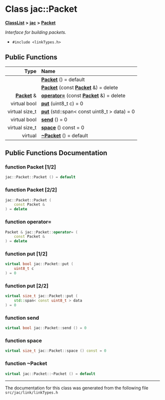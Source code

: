 
# Class jac::Packet



[**ClassList**](annotated.md) **>** [**jac**](namespacejac.md) **>** [**Packet**](classjac_1_1Packet.md)



_Interface for building packets._ 

* `#include <linkTypes.h>`















## Public Functions

| Type | Name |
| ---: | :--- |
|   | [**Packet**](#function-packet-12) () = default<br> |
|   | [**Packet**](#function-packet-22) (const [**Packet**](classjac_1_1Packet.md) &) = delete<br> |
|  [**Packet**](classjac_1_1Packet.md) & | [**operator=**](#function-operator) (const [**Packet**](classjac_1_1Packet.md) &) = delete<br> |
| virtual bool | [**put**](#function-put-12) (uint8\_t c) = 0<br> |
| virtual size\_t | [**put**](#function-put-22) (std::span&lt; const uint8\_t &gt; data) = 0<br> |
| virtual bool | [**send**](#function-send) () = 0<br> |
| virtual size\_t | [**space**](#function-space) () const = 0<br> |
| virtual  | [**~Packet**](#function-packet) () = default<br> |








## Public Functions Documentation


### function Packet [1/2]

```C++
jac::Packet::Packet () = default
```




### function Packet [2/2]

```C++
jac::Packet::Packet (
    const Packet &
) = delete
```




### function operator= 

```C++
Packet & jac::Packet::operator= (
    const Packet &
) = delete
```




### function put [1/2]

```C++
virtual bool jac::Packet::put (
    uint8_t c
) = 0
```




### function put [2/2]

```C++
virtual size_t jac::Packet::put (
    std::span< const uint8_t > data
) = 0
```




### function send 

```C++
virtual bool jac::Packet::send () = 0
```




### function space 

```C++
virtual size_t jac::Packet::space () const = 0
```




### function ~Packet 

```C++
virtual jac::Packet::~Packet () = default
```




------------------------------
The documentation for this class was generated from the following file `src/jac/link/linkTypes.h`
